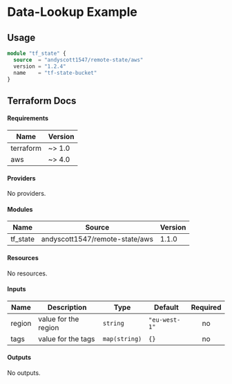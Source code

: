 # Data-Lookup Example

## Usage 

```terraform
module "tf_state" {
  source  = "andyscott1547/remote-state/aws"
  version = "1.2.4"
  name    = "tf-state-bucket"
}
```

## Terraform Docs

<!-- BEGIN_TF_DOCS -->
#### Requirements

| Name | Version |
|------|---------|
| terraform | ~> 1.0 |
| aws | ~> 4.0 |

#### Providers

No providers.

#### Modules

| Name | Source | Version |
|------|--------|---------|
| tf_state | andyscott1547/remote-state/aws | 1.1.0 |

#### Resources

No resources.

#### Inputs

| Name | Description | Type | Default | Required |
|------|-------------|------|---------|:--------:|
| region | value for the region | `string` | `"eu-west-1"` | no |
| tags | value for the tags | `map(string)` | `{}` | no |

#### Outputs

No outputs.
<!-- END_TF_DOCS -->